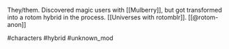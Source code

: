 They/them. Discovered magic users with [[Mulberry]], but got transformed into a rotom hybrid in the process. [[Universes with rotomblr]]. [[@rotom-anon]]

#characters #hybrid #unknown_mod 